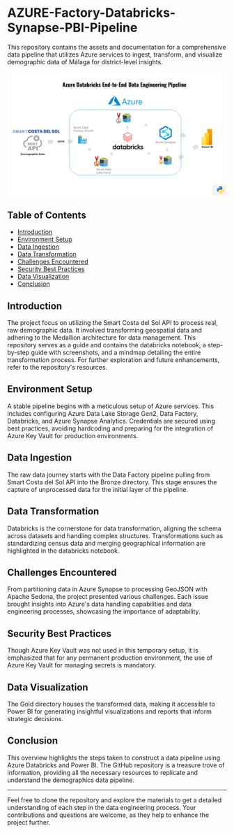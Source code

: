 # AZURE-Factory-Databricks-Synapse-PBI-Pipeline

This repository contains the assets and documentation for a comprehensive data pipeline that utilizes Azure services to ingest, transform, and visualize demographic data of Málaga for district-level insights.

![Project_Architecture.png](Assets/Project_Architecture.png)

## Table of Contents

- [Introduction](#introduction)
- [Environment Setup](#environment-setup)
- [Data Ingestion](#data-ingestion)
- [Data Transformation](#data-transformation)
- [Challenges Encountered](#challenges-encountered)
- [Security Best Practices](#security-best-practices)
- [Data Visualization](#data-visualization)
- [Conclusion](#conclusion)

## Introduction

The project focus on utilizing the Smart Costa del Sol API to process real, raw demographic data. It involved transforming geospatial data and adhering to the Medallion architecture for data management. This repository serves as a guide and contains the databricks notebook, a step-by-step guide with screenshots, and a mindmap detailing the entire transformation process. For further exploration and future enhancements, refer to the repository's resources.

## Environment Setup

A stable pipeline begins with a meticulous setup of Azure services. This includes configuring Azure Data Lake Storage Gen2, Data Factory, Databricks, and Azure Synapse Analytics. Credentials are secured using best practices, avoiding hardcoding and preparing for the integration of Azure Key Vault for production environments.

## Data Ingestion

The raw data journey starts with the Data Factory pipeline pulling from Smart Costa del Sol API into the Bronze directory. This stage ensures the capture of unprocessed data for the initial layer of the pipeline.

## Data Transformation

Databricks is the cornerstone for data transformation, aligning the schema across datasets and handling complex structures. Transformations such as standardizing census data and merging geographical information are highlighted in the databricks notebook.

## Challenges Encountered

From partitioning data in Azure Synapse to processing GeoJSON with Apache Sedona, the project presented various challenges. Each issue brought insights into Azure's data handling capabilities and data engineering processes, showcasing the importance of adaptability.

## Security Best Practices

Though Azure Key Vault was not used in this temporary setup, it is emphasized that for any permanent production environment, the use of Azure Key Vault for managing secrets is mandatory.

## Data Visualization

The Gold directory houses the transformed data, making it accessible to Power BI for generating insightful visualizations and reports that inform strategic decisions.

## Conclusion

This overview highlights the steps taken to construct a data pipeline using Azure Databricks and Power BI. The GitHub repository is a treasure trove of information, providing all the necessary resources to replicate and understand the demographics data pipeline.

---

Feel free to clone the repository and explore the materials to get a detailed understanding of each step in the data engineering process. Your contributions and questions are welcome, as they help to enhance the project further.
